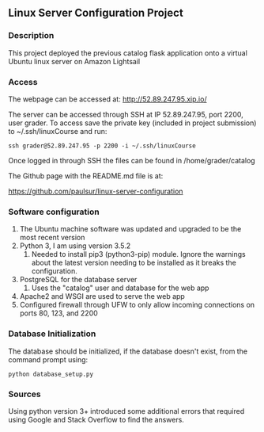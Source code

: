 ## Linux Server Configuration Project

### Description
This project deployed the previous catalog flask application onto a virtual Ubuntu linux server on Amazon Lightsail

### Access
The webpage can be accessed at:
http://52.89.247.95.xip.io/

The server can be accessed through SSH at IP 52.89.247.95, port 2200, user grader. To access save the private key (included in project submission) to ~/.ssh/linuxCourse and run:
```
ssh grader@52.89.247.95 -p 2200 -i ~/.ssh/linuxCourse
```

Once logged in through SSH the files can be found in /home/grader/catalog

The Github page with the README.md file is at:

https://github.com/paulsur/linux-server-configuration

### Software configuration
1. The Ubuntu machine software was updated and upgraded to be the most recent version 
2. Python 3, I am using version 3.5.2
	1. Needed to install pip3 (python3-pip) module. Ignore the warnings about the latest version needing to be installed as it breaks the configuration.
3. PostgreSQL for the database server
	1. Uses the "catalog" user and database for the web app
4. Apache2 and WSGI are used to serve the web app
5. Configured firewall through UFW to only allow incoming connections on ports 80, 123, and 2200

### Database Initialization
The database should be initialized, if the database doesn't exist, from the command prompt using:
```
python database_setup.py
```

### Sources
Using python version 3+ introduced some additional errors that required using Google and Stack Overflow to find the answers.
